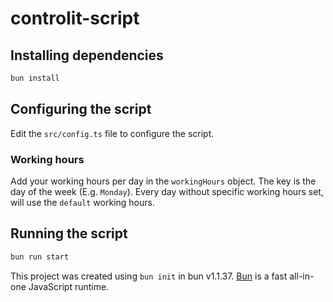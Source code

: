 # controlit-script

## Installing dependencies

```bash
bun install
```

## Configuring the script

Edit the `src/config.ts` file to configure the script.

### Working hours

Add your working hours per day in the `workingHours` object. The key is the day of the week (E.g. `Monday`). Every day without specific working hours set, will use the `default` working hours.

## Running the script

```bash
bun run start
```

This project was created using `bun init` in bun v1.1.37. [Bun](https://bun.sh) is a fast all-in-one JavaScript runtime.
